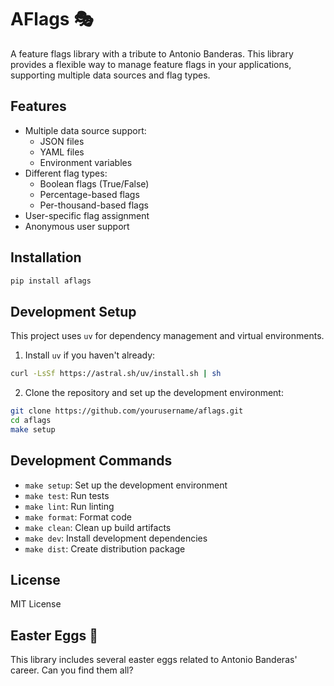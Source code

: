 # AFlags 🎭

A feature flags library with a tribute to Antonio Banderas. This library provides a flexible way to manage feature flags in your applications, supporting multiple data sources and flag types.

## Features

- Multiple data source support:
  - JSON files
  - YAML files
  - Environment variables
- Different flag types:
  - Boolean flags (True/False)
  - Percentage-based flags
  - Per-thousand-based flags
- User-specific flag assignment
- Anonymous user support

## Installation

```bash
pip install aflags
```

## Development Setup

This project uses `uv` for dependency management and virtual environments.

1. Install `uv` if you haven't already:
```bash
curl -LsSf https://astral.sh/uv/install.sh | sh
```

2. Clone the repository and set up the development environment:
```bash
git clone https://github.com/yourusername/aflags.git
cd aflags
make setup
```

## Development Commands

- `make setup`: Set up the development environment
- `make test`: Run tests
- `make lint`: Run linting
- `make format`: Format code
- `make clean`: Clean up build artifacts
- `make dev`: Install development dependencies
- `make dist`: Create distribution package

## License

MIT License

## Easter Eggs 🥚

This library includes several easter eggs related to Antonio Banderas' career. Can you find them all? 